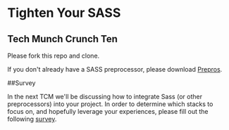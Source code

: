 # Tighten Your SASS
## Tech Munch Crunch Ten

Please fork this repo and clone.

If you don't already have a SASS preprocessor, please download [Prepros](https://prepros.io/).

##Survey

In the next TCM we'll be discussing how to integrate Sass (or other preprocessors) into your project. In order to determine which stacks to focus on, and hopefully leverage your experiences, please fill out the following [survey](https://www.surveymonkey.com/r/CBV9DM2).